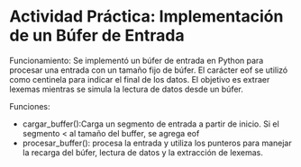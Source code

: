 # Actividad Práctica: Implementación de un Búfer de Entrada

Funcionamiento:
Se implementó un búfer de entrada en Python para procesar una entrada con un tamaño fijo de búfer. El carácter eof se utilizó como centinela para indicar el final de los datos. El objetivo es extraer lexemas mientras se simula la lectura de datos desde un búfer.

Funciones: 
- cargar_buffer():Carga un segmento de entrada a partir de inicio. Si el segmento < al tamaño del buffer, se agrega eof
- procesar_buffer(): procesa la entrada y utiliza los punteros para manejar la recarga del búfer, lectura de datos y la extracción de lexemas. 


